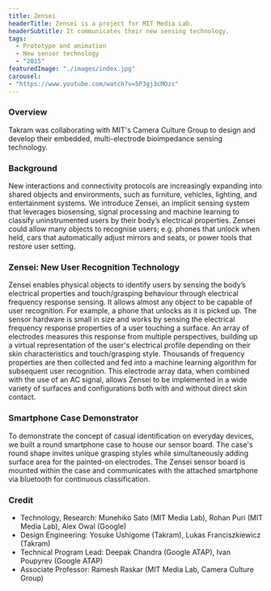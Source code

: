 ```yaml
---
title: Zensei
headerTitle: Zensei is a project for MIT Media Lab.
headerSubtitle: It communicates their new sensing technology.
tags:
  - Prototype and animation
  - New sensor technology
  - "2015"
featuredImage: "./images/index.jpg"
carousel:
- "https://www.youtube.com/watch?v=5P3gj3cMOzc"
---
```


### Overview

Takram was collaborating with MIT's Camera Culture Group to design and develop their embedded, multi-electrode bioimpedance sensing technology.

### Background

New interactions and connectivity protocols are increasingly expanding into shared objects and environments, such as furniture, vehicles, lighting, and entertainment systems. We introduce Zensei, an implicit sensing system that leverages biosensing, signal processing and machine learning to classify uninstrumented users by their body’s electrical properties. Zensei could allow many objects to recognise users; e.g. phones that unlock when held, cars that automatically adjust mirrors and seats, or power tools that restore user setting.

### Zensei: New User Recognition Technology

Zensei enables physical objects to identify users by sensing the body’s electrical properties and touch/grasping behaviour through electrical frequency response sensing. It allows almost any object to be capable of user recognition. For example, a phone that unlocks as it is picked up. The sensor hardware is small in size and works by sensing the electrical frequency response properties of a user touching a surface. An array of electrodes measures this response from multiple perspectives, building up a virtual representation of the user's electrical profile depending on their skin characteristics and touch/grasping style. Thousands of frequency properties are then collected and fed into a machine learning algorithm for subsequent user recognition. This electrode array data, when combined with the use of an AC signal, allows Zensei to be implemented in a wide variety of surfaces and configurations both with and without direct skin contact.

### Smartphone Case Demonstrator

To demonstrate the concept of casual identification on everyday devices, we built a round smartphone case to house our sensor board. The case's round shape invites unique grasping styles while simultaneously adding surface area for the painted-on electrodes. The Zensei sensor board is mounted within the case and communicates with the attached smartphone via bluetooth for continuous classification.


### Credit

* Technology, Research: Munehiko Sato (MIT Media Lab), Rohan Puri (MIT Media Lab), Alex Owal (Google)
* Design Engineering: Yosuke Ushigome (Takram), Lukas Franciszkiewicz (Takram)
* Technical Program Lead: Deepak Chandra (Google ATAP), Ivan Poupyrev (Google ATAP)
* Associate Professor: Ramesh Raskar (MIT Media Lab, Camera Culture Group)
